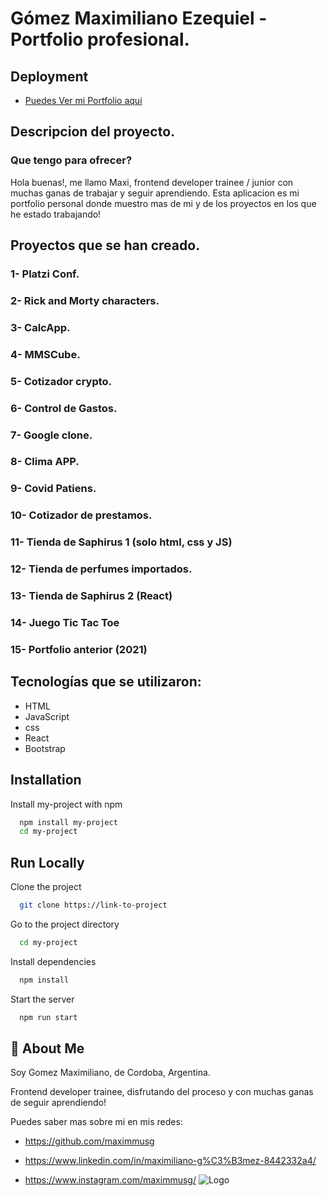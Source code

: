 # Gómez Maximiliano Ezequiel - Portfolio profesional.

<!-- #### Bienvenido a tu Tienda de Aromatizantes! -->

## Deployment

- [Puedes Ver mi Portfolio aqui ](link)

## Descripcion del proyecto.

### Que tengo para ofrecer?

Hola buenas!, me llamo Maxi, frontend developer trainee / junior con muchas ganas de trabajar y seguir aprendiendo.
Esta aplicacion es mi portfolio personal donde muestro mas de mi y de los proyectos en los que he estado trabajando!

## Proyectos que se han creado.

### 1- Platzi Conf.

### 2- Rick and Morty characters.

### 3- CalcApp.

### 4- MMSCube.

### 5- Cotizador crypto.

### 6- Control de Gastos.

### 7- Google clone.

### 8- Clima APP.

### 9- Covid Patiens.

### 10- Cotizador de prestamos.

### 11- Tienda de Saphirus 1 (solo html, css y JS)

### 12- Tienda de perfumes importados.

### 13- Tienda de Saphirus 2 (React)

### 14- Juego Tic Tac Toe

### 15- Portfolio anterior (2021)

## Tecnologías que se utilizaron:

- HTML
- JavaScript
- css
- React
- Bootstrap

## Installation

Install my-project with npm

```bash
  npm install my-project
  cd my-project
```

## Run Locally

Clone the project

```bash
  git clone https://link-to-project
```

Go to the project directory

```bash
  cd my-project
```

Install dependencies

```bash
  npm install
```

Start the server

```bash
  npm run start
```

## 🚀 About Me

Soy Gomez Maximiliano, de Cordoba, Argentina.

Frontend developer trainee, disfrutando del proceso y con muchas ganas de seguir aprendiendo!

Puedes saber mas sobre mi en mis redes:

- https://github.com/maximmusg

- https://www.linkedin.com/in/maximiliano-g%C3%B3mez-8442332a4/

- https://www.instagram.com/maximmusg/
  ![Logo]()
